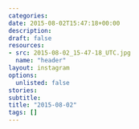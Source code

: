```yaml
---
categories:
date: 2015-08-02T15:47:18+00:00
description:
draft: false
resources:
- src: 2015-08-02_15-47-18_UTC.jpg
  name: "header"
layout: instagram
options:
  unlisted: false
stories:
subtitle:
title: "2015-08-02"
tags: []
---
```


 
